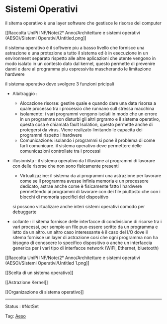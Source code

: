 # Sistemi Operativi

il sitema operativo è una layer software che gestisce le risorse del computer

[[Raccolta UniPi INF/Note/2° Anno/Architetture e sistemi operativi (AESO)/Sistemi Operativi/Untitled.png]]

il sistema operativo è il softwere piu a basso livello che fornisce una astrazione e una protezione a tutto il sistema ed è in esecuzione in un environment separato rispetto alle altre aplicazioni che utente vengono in modo isalato in un contesto dato dal kernel, questo permette di prevenire danni e dare al programma piu espressivita mascherando le limitazione hardwere

il sistema operativo deve svolgere 3 funzioni pricipali

- Albitraggio :
    - Alocazione risorse: gestire quale e quando dare una data risorsa a quale processo tra i processio che runnano sull stressa macchina
    - isolamento: i vari programmi vengono isolati in modo che un errore in un programma non disturbi gli altri prgramo e il sistema operativo, questa cosa è chiamata fault Isolation, questo permette anche di protegersi da virus. Viene realizato limitando le capacita dei programmi rispetto l hardwere
    - Comunicazione: isolando i programmi si pone il problema di come farli comunicare. il sistema operativo deve permettere delle comunicazioni controllate tra i processi
- illusionista : il sistema operativo da l illusione ai programmi di lavorare  con delle risorse che non sono fisicamente presenti
    - Virtualizazine: il sistema  da ai programmi una astrazione per lavorare come se il programma avesse infinia memoria e un precessore dedicato, astrae anche come è fisicamente fatto l hardwere permettendo ai programmi di lavorare con dei file piuttosto che con i blocchi di momoria specifici del dispositivo

    si possono virtualizare anche interi sistemi operativi  comodo per debuggarte

- collante : il sitema fornisce delle interfacce di condivisione di risorse tra i vari processi, per sempio un file puo essere scritto da un programma e letto da un altro. un altro caso interessante è il caso del I/O dove il sitema  fornisce un layer di astrazione cosi che ogni programma non ha bisogno di conoscere lo specifico dispositivo o anche un interfaccia generica per i vari tipo di interfacce network (WiFi, Ethernet, bluetooth)

[[Raccolta UniPi INF/Note/2° Anno/Architetture e sistemi operativi (AESO)/Sistemi Operativi/Untitled 1.png]]

[[Scelta di un sistema operativo]]

[[Astrazione Kernel]]

[[Organizazione di sistema operativo]]

---

Status : #NotSet

Tag: [Aeso](../Architetture%20e%20sistemi%20operativi%20(AESO)%201e0e264228a748feabc5de07d5a770db.md)
